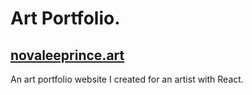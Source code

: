 # Art Portfolio.

## [novaleeprince.art](https://www.novaleeprince.art/)

An art portfolio website I created for an artist with React.
